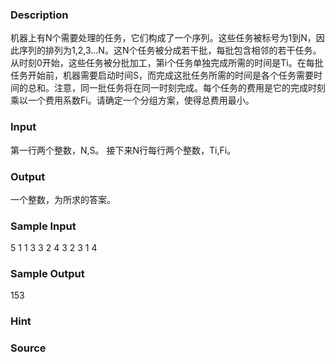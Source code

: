 
### Description
机器上有N个需要处理的任务，它们构成了一个序列。这些任务被标号为1到N，因此序列的排列为1,2,3...N。这N个任务被分成若干批，每批包含相邻的若干任务。从时刻0开始，这些任务被分批加工，第i个任务单独完成所需的时间是Ti。在每批任务开始前，机器需要启动时间S，而完成这批任务所需的时间是各个任务需要时间的总和。注意，同一批任务将在同一时刻完成。每个任务的费用是它的完成时刻乘以一个费用系数Fi。请确定一个分组方案，使得总费用最小。
### Input
第一行两个整数，N,S。
接下来N行每行两个整数，Ti,Fi。
### Output
一个整数，为所求的答案。
### Sample Input
5 1
1 3
3 2
4 3
2 3
1 4

### Sample Output
153
### Hint

### Source
